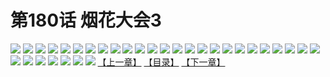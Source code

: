 # 第180话 烟花大会3
![](https://s2.baozimh.com/scomic/sanyanxiaotianlu-samanhua/0/179-6k2j/1.jpg)
![](https://s2.baozimh.com/scomic/sanyanxiaotianlu-samanhua/0/179-6k2j/2.jpg)
![](https://s2.baozimh.com/scomic/sanyanxiaotianlu-samanhua/0/179-6k2j/3.jpg)
![](https://s2.baozimh.com/scomic/sanyanxiaotianlu-samanhua/0/179-6k2j/4.jpg)
![](https://s2.baozimh.com/scomic/sanyanxiaotianlu-samanhua/0/179-6k2j/5.jpg)
![](https://s2.baozimh.com/scomic/sanyanxiaotianlu-samanhua/0/179-6k2j/6.jpg)
![](https://s2.baozimh.com/scomic/sanyanxiaotianlu-samanhua/0/179-6k2j/7.jpg)
![](https://s2.baozimh.com/scomic/sanyanxiaotianlu-samanhua/0/179-6k2j/8.jpg)
![](https://s2.baozimh.com/scomic/sanyanxiaotianlu-samanhua/0/179-6k2j/9.jpg)
![](https://s2.baozimh.com/scomic/sanyanxiaotianlu-samanhua/0/179-6k2j/10.jpg)
![](https://s2.baozimh.com/scomic/sanyanxiaotianlu-samanhua/0/179-6k2j/11.jpg)
![](https://s2.baozimh.com/scomic/sanyanxiaotianlu-samanhua/0/179-6k2j/12.jpg)
![](https://s2.baozimh.com/scomic/sanyanxiaotianlu-samanhua/0/179-6k2j/13.jpg)
![](https://s2.baozimh.com/scomic/sanyanxiaotianlu-samanhua/0/179-6k2j/14.jpg)
![](https://s2.baozimh.com/scomic/sanyanxiaotianlu-samanhua/0/179-6k2j/15.jpg)
![](https://s2.baozimh.com/scomic/sanyanxiaotianlu-samanhua/0/179-6k2j/16.jpg)
![](https://s2.baozimh.com/scomic/sanyanxiaotianlu-samanhua/0/179-6k2j/17.jpg)
![](https://s2.baozimh.com/scomic/sanyanxiaotianlu-samanhua/0/179-6k2j/18.jpg)
![](https://s2.baozimh.com/scomic/sanyanxiaotianlu-samanhua/0/179-6k2j/19.jpg)
![](https://s2.baozimh.com/scomic/sanyanxiaotianlu-samanhua/0/179-6k2j/20.jpg)
![](https://s2.baozimh.com/scomic/sanyanxiaotianlu-samanhua/0/179-6k2j/21.jpg)
![](https://s2.baozimh.com/scomic/sanyanxiaotianlu-samanhua/0/179-6k2j/22.jpg)
![](https://s2.baozimh.com/scomic/sanyanxiaotianlu-samanhua/0/179-6k2j/23.jpg)
![](https://s2.baozimh.com/scomic/sanyanxiaotianlu-samanhua/0/179-6k2j/24.jpg)
![](https://s2.baozimh.com/scomic/sanyanxiaotianlu-samanhua/0/179-6k2j/25.jpg)
![](https://s2.baozimh.com/scomic/sanyanxiaotianlu-samanhua/0/179-6k2j/26.jpg)
![](https://s2.baozimh.com/scomic/sanyanxiaotianlu-samanhua/0/179-6k2j/27.jpg)
![](https://s2.baozimh.com/scomic/sanyanxiaotianlu-samanhua/0/179-6k2j/28.jpg)
![](https://s2.baozimh.com/scomic/sanyanxiaotianlu-samanhua/0/179-6k2j/29.jpg)
![](https://s2.baozimh.com/scomic/sanyanxiaotianlu-samanhua/0/179-6k2j/30.jpg)
![](https://s2.baozimh.com/scomic/sanyanxiaotianlu-samanhua/0/179-6k2j/31.jpg)
![](https://s2.baozimh.com/scomic/sanyanxiaotianlu-samanhua/0/179-6k2j/32.jpg)
[【上一章】](./179.md)
[【目录】](./README.md)
[【下一章】](./181.md)
